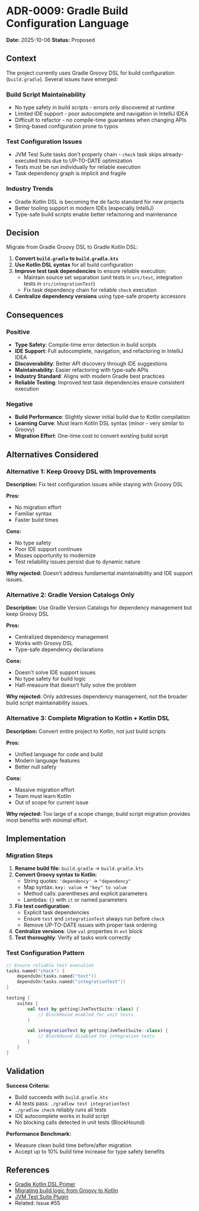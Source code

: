 # ADR-0009: Gradle Build Configuration Language

**Date:** 2025-10-06
**Status:** Proposed

## Context

The project currently uses Gradle Groovy DSL for build configuration (`build.gradle`). Several issues have emerged:

### Build Script Maintainability
- No type safety in build scripts - errors only discovered at runtime
- Limited IDE support - poor autocomplete and navigation in IntelliJ IDEA
- Difficult to refactor - no compile-time guarantees when changing APIs
- String-based configuration prone to typos

### Test Configuration Issues
- JVM Test Suite tasks don't properly chain - `check` task skips already-executed tests due to UP-TO-DATE optimization
- Tests must be run individually for reliable execution
- Task dependency graph is implicit and fragile

### Industry Trends
- Gradle Kotlin DSL is becoming the de facto standard for new projects
- Better tooling support in modern IDEs (especially IntelliJ)
- Type-safe build scripts enable better refactoring and maintenance

## Decision

Migrate from Gradle Groovy DSL to Gradle Kotlin DSL:

1. **Convert `build.gradle` to `build.gradle.kts`**
2. **Use Kotlin DSL syntax** for all build configuration
3. **Improve test task dependencies** to ensure reliable execution:
   - Maintain source set separation (unit tests in `src/test`, integration tests in `src/integrationTest`)
   - Fix task dependency chain for reliable `check` execution
4. **Centralize dependency versions** using type-safe property accessors

## Consequences

### Positive

- **Type Safety**: Compile-time error detection in build scripts
- **IDE Support**: Full autocomplete, navigation, and refactoring in IntelliJ IDEA
- **Discoverability**: Better API discovery through IDE suggestions
- **Maintainability**: Easier refactoring with type-safe APIs
- **Industry Standard**: Aligns with modern Gradle best practices
- **Reliable Testing**: Improved test task dependencies ensure consistent execution

### Negative

- **Build Performance**: Slightly slower initial build due to Kotlin compilation
- **Learning Curve**: Must learn Kotlin DSL syntax (minor - very similar to Groovy)
- **Migration Effort**: One-time cost to convert existing build script

## Alternatives Considered

### Alternative 1: Keep Groovy DSL with Improvements

**Description:** Fix test configuration issues while staying with Groovy DSL

**Pros:**
- No migration effort
- Familiar syntax
- Faster build times

**Cons:**
- No type safety
- Poor IDE support continues
- Misses opportunity to modernize
- Test reliability issues persist due to dynamic nature

**Why rejected:** Doesn't address fundamental maintainability and IDE support issues.

### Alternative 2: Gradle Version Catalogs Only

**Description:** Use Gradle Version Catalogs for dependency management but keep Groovy DSL

**Pros:**
- Centralized dependency management
- Works with Groovy DSL
- Type-safe dependency declarations

**Cons:**
- Doesn't solve IDE support issues
- No type safety for build logic
- Half-measure that doesn't fully solve the problem

**Why rejected:** Only addresses dependency management, not the broader build script maintainability issues.

### Alternative 3: Complete Migration to Kotlin + Kotlin DSL

**Description:** Convert entire project to Kotlin, not just build scripts

**Pros:**
- Unified language for code and build
- Modern language features
- Better null safety

**Cons:**
- Massive migration effort
- Team must learn Kotlin
- Out of scope for current issue

**Why rejected:** Too large of a scope change; build script migration provides most benefits with minimal effort.

## Implementation

### Migration Steps

1. **Rename build file**: `build.gradle` → `build.gradle.kts`
2. **Convert Groovy syntax to Kotlin**:
   - String quotes: `'dependency'` → `"dependency"`
   - Map syntax: `key: value` → `"key" to value`
   - Method calls: parentheses and explicit parameters
   - Lambdas: `{}` with `it` or named parameters
3. **Fix test configuration**:
   - Explicit task dependencies
   - Ensure `test` and `integrationTest` always run before `check`
   - Remove UP-TO-DATE issues with proper task ordering
4. **Centralize versions**: Use `val` properties in `ext` block
5. **Test thoroughly**: Verify all tasks work correctly

### Test Configuration Pattern

```kotlin
// Ensure reliable test execution
tasks.named("check") {
    dependsOn(tasks.named("test"))
    dependsOn(tasks.named("integrationTest"))
}

testing {
    suites {
        val test by getting(JvmTestSuite::class) {
            // BlockHound enabled for unit tests
        }

        val integrationTest by getting(JvmTestSuite::class) {
            // BlockHound disabled for integration tests
        }
    }
}
```

## Validation

**Success Criteria:**
- Build succeeds with `build.gradle.kts`
- All tests pass: `./gradlew test integrationTest`
- `./gradlew check` reliably runs all tests
- IDE autocomplete works in build script
- No blocking calls detected in unit tests (BlockHound)

**Performance Benchmark:**
- Measure clean build time before/after migration
- Accept up to 10% build time increase for type safety benefits

## References

- [Gradle Kotlin DSL Primer](https://docs.gradle.org/current/userguide/kotlin_dsl.html)
- [Migrating build logic from Groovy to Kotlin](https://docs.gradle.org/current/userguide/migrating_from_groovy_to_kotlin_dsl.html)
- [JVM Test Suite Plugin](https://docs.gradle.org/current/userguide/jvm_test_suite_plugin.html)
- Related: Issue #55
